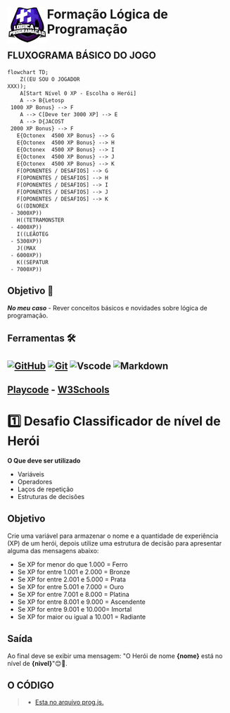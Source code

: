 <h1>
    <a href="[https://tenhaexito.blogspot.com/2024/03/imagens-projetos-dio.html](https://github.com/sezarprog/desafio-nivel-heroi/blob/54d2a3f6ab1100692a6bb088af747d8b8963e88c/logo%20logprog.webp)">
     <img  align="left" width="90px" src="logo logprog.webp"></a>
    <span>Formação Lógica de Programação</span>
</h1>

## FLUXOGRAMA BÁSICO DO JOGO

```mermaid
flowchart TD;
    Z((EU SOU O JOGADOR 
XXX));
    A[Start Nível 0 XP - Escolha o Herói]
    A --> B{Letosp 
 1000 XP Bonus} --> F
    A --> C[Deve ter 3000 XP] --> E
    A --> D{JACOST
 2000 XP Bonus} --> F
   E{Octonex  4500 XP Bonus} --> G
   E{Octonex  4500 XP Bonus} --> H
   E{Octonex  4500 XP Bonus} --> I
   E{Octonex  4500 XP Bonus} --> J
   E{Octonex  4500 XP Bonus} --> K
   F[OPONENTES / DESAFIOS] --> G
   F[OPONENTES / DESAFIOS] --> H
   F[OPONENTES / DESAFIOS] --> I
   F[OPONENTES / DESAFIOS] --> J
   F[OPONENTES / DESAFIOS] --> K
   G((DINOREX
 - 3000XP))
   H((TETRAMONSTER
 - 4000XP))
   I((LEÃOTEG
 - 5300XP))
   J((MAX
 - 6000XP))
   K((SEPATUR
 - 7000XP))
```  
## Objetivo 🎯
 ***No meu caso*** - Rever conceitos básicos e novidades sobre lógica de programação.

## Ferramentas 🛠️
[![GitHub](https://img.shields.io/badge/GitHub-000?style=for-the-badge&logo=github&logoColor=30A3DC)](https://docs.github.com/)
[![Git](https://img.shields.io/badge/Git-000?style=for-the-badge&logo=git&logoColor=E94D5F)](https://git-scm.com/doc) 
![Vscode](https://img.shields.io/badge/Vscode-007ACC?style=for-the-badge&logo=visual-studio-code&logoColor=white)
![Markdown](https://img.shields.io/badge/Markdown-000?style=for-the-badge&logo=markdown)
---
[Playcode](https://playcode.io/) - 
[W3Schools](https://www.w3schools.com/tryit/trycompiler.asp?filename=demo_nodejs)
---
# 1️⃣ Desafio Classificador de nível de Herói

**O Que deve ser utilizado**

- Variáveis
- Operadores
- Laços de repetição
- Estruturas de decisões

## Objetivo

Crie uma variável para armazenar o nome e a quantidade de experiência (XP) de um herói, depois utilize uma estrutura de decisão para apresentar alguma das mensagens abaixo:

- Se XP for menor do que 1.000 = Ferro
- Se XP for entre 1.001 e 2.000 = Bronze
- Se XP for entre 2.001 e 5.000 = Prata
- Se XP for entre 5.001 e 7.000 = Ouro
- Se XP for entre 7.001 e 8.000 = Platina
- Se XP for entre 8.001 e 9.000 = Ascendente
- Se XP for entre 9.001 e 10.000= Imortal
- Se XP for maior ou igual a 10.001 = Radiante

## Saída

Ao final deve se exibir uma mensagem:
"O Herói de nome **{nome}** está no nível de **{nivel}**"😊💙.

## O CÓDIGO
> - [Esta no arquivo prog.js.](prog.js)
